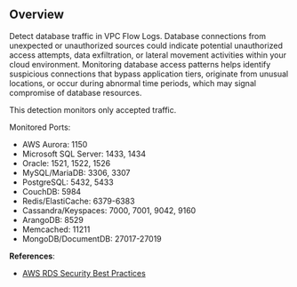 ## Overview

Detect database traffic in VPC Flow Logs. Database connections from unexpected or unauthorized sources could indicate potential unauthorized access attempts, data exfiltration, or lateral movement activities within your cloud environment. Monitoring database access patterns helps identify suspicious connections that bypass application tiers, originate from unusual locations, or occur during abnormal time periods, which may signal compromise of database resources.

This detection monitors only accepted traffic.

Monitored Ports:
- AWS Aurora: 1150
- Microsoft SQL Server: 1433, 1434
- Oracle: 1521, 1522, 1526
- MySQL/MariaDB: 3306, 3307
- PostgreSQL: 5432, 5433
- CouchDB: 5984
- Redis/ElastiCache: 6379-6383
- Cassandra/Keyspaces: 7000, 7001, 9042, 9160
- ArangoDB: 8529
- Memcached: 11211
- MongoDB/DocumentDB: 27017-27019

**References**:
- [AWS RDS Security Best Practices](https://docs.aws.amazon.com/AmazonRDS/latest/UserGuide/CHAP_BestPractices.Security.html)
